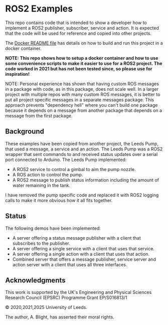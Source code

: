 # ROS2 Examples

This repo contains code that is intended to show a developer how to implement a ROS2 publisher, subscriber, service and action.  It is expected that the code will be used for reference and copied into other projects.

The [Docker README file](docker/README.md) has details on how to build and run this project in a docker container.

__NOTE: This repo shows how to setup a docker container and how to use some convenience scripts to make it easier to use for a ROS2 project.  The code worked in 2021 but has not been tested since, so please use for inspiration!__

NOTE: Personal experience has shown that having custom ROS messages in a package with code, as in this package, does not scale well.  In a larger project with multiple repos with many custom ROS messages, it is better to put all project specific messages in a separate messages package.  This approach prevents "dependency hell" where you can't build one package because it depends on a message from another package that depends on a message from the first package.

## Background

These examples have been copied from another project, the Leeds Pump, that used a message, a service and an action.  The Leeds Pump was a ROS2 wrapper that sent commands to and received status updates over a serial port connected to Arduino.  The Leeds Pump implemented:

* A ROS2 service to control a gimbal to aim the pump nozzle.
* A ROS action to control the pump.
* A ROS2 message to publish status information including the amount of water
remaining in the tank.

I have removed the pump specific code and replaced it with ROS2 logging calls to make it more obvious how it all fits together.

## Status

The following demos have been implemented:

* A server offering a status message publisher with a client that subscribes to the publisher.
* A server offering a single service with a client that uses that service.
* A server offering a single action with a client that uses that action.
* Combined server that offers a message publisher, service server and action server with a client that uses all three interfaces.

## Acknowledgments

This work is supported by the UK's Engineering and Physical Sciences Research Council (EPSRC) Programme Grant EP/S016813/1

© 2020,2021,2025 University of Leeds.

The author, A. Blight, has asserted their moral rights.
